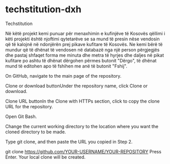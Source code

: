 # techstitution-dxh
Techstitution

Në këtë projekt kemi punuar për menaxhimin e kufinjëve të Kosovës qëllimi i këti projekti është njoftimi qytetarëve se sa mund të presin nëse vendosin që të kalojnë në ndonjërën prej pikave kufitare të Kosovës.
Ne kemi bërë të mundur që të dhënat të vendosen në databazë nga një person përgjegjës dhe pastaj shfaqet forma me minuta dhe metra të hyrjes dhe daljes në pikat kufitare po ashtu të dhënat dërgohen përmes butonit "Dërgo", të dhënat mund të editohen apo të fshihen me anë të butonit "Fshij".  



On GitHub, navigate to the main page of the repository.

Clone or download buttonUnder the repository name, click Clone or download.

Clone URL buttonIn the Clone with HTTPs section, click to copy the clone URL for the repository.

Open Git Bash.

Change the current working directory to the location where you want the cloned directory to be made.

Type git clone, and then paste the URL you copied in Step 2.

git clone https://github.com/YOUR-USERNAME/YOUR-REPOSITORY Press Enter. Your local clone will be created.




